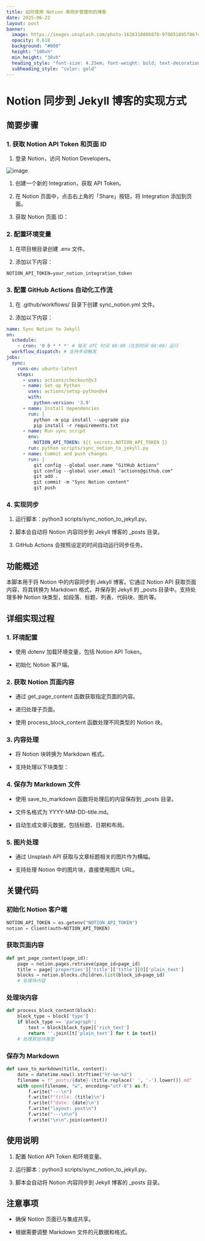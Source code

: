 ```yaml
---
title: 如何使用 Notion 来同步管理你的博客
date: 2025-06-22
layout: post
banner:
  image: https://images.unsplash.com/photo-1626310886870-970851895f86?crop=entropy&cs=tinysrgb&fit=max&fm=jpg&ixid=M3w2OTIwMzJ8MHwxfHJhbmRvbXx8fHx8fHx8fDE3NTA1OTYwMTJ8&ixlib=rb-4.1.0&q=80&w=1080
  opacity: 0.618
  background: "#000"
  height: "100vh"
  min_height: "38vh"
  heading_style: "font-size: 4.25em; font-weight: bold; text-decoration: underline"
  subheading_style: "color: gold"
---
```


# Notion 同步到 Jekyll 博客的实现方式

## 简要步骤

### 1. 获取 Notion API Token 和页面 ID

1. 登录 Notion，访问 Notion Developers。

![image](https://prod-files-secure.s3.us-west-2.amazonaws.com/a7a0cc5a-89b9-4cda-8686-1fba0ca52f40/d19c1afe-dea5-4312-9333-786b0ba83054/image.png?X-Amz-Algorithm=AWS4-HMAC-SHA256&X-Amz-Content-Sha256=UNSIGNED-PAYLOAD&X-Amz-Credential=ASIAZI2LB4663ZMRF7XD%2F20250622%2Fus-west-2%2Fs3%2Faws4_request&X-Amz-Date=20250622T124012Z&X-Amz-Expires=3600&X-Amz-Security-Token=IQoJb3JpZ2luX2VjEAMaCXVzLXdlc3QtMiJHMEUCIA2YpQN0D17xNgl702Idmw8yeVsdwqNhixvvuPYCbrqsAiEA%2BJIbCfd7PUDQKsU%2FCi8ZJeRMDucAzLpYCR3fz8YStakqiAQI7P%2F%2F%2F%2F%2F%2F%2F%2F%2F%2FARAAGgw2Mzc0MjMxODM4MDUiDKuUt9Ob7SLjBOqRxCrcA66%2Bp9V5Rt1uWSFrDpoJ5zwBUD90YIs2qKWVbqVo82OPfyLpQ3%2B2VJyLQ4Fmkv2t0cYkjgs9eekIrgpNfLBXGcZcuMfnvKbkBV%2B7nYTBlcZEo6ElpLFdrc7vNiF%2BnXYClcYqnuGXn1Oy2YzB25FMI%2BHTZ%2BKl4l%2BQWV8VBHiRyS%2BwL2UXROX356%2BgC9tf2I74av3GiK2fRzrkEaEvMXLi0kEE5Lz%2FAGiZDKefQmRH2xuV8vAFGVRgDN0W8N1eN68rqeyyiFpGlVN50LludxuN6kytKOFLu9JwLwXHwuahiulNDdHrEepdxIIP4OZTEj3ffCprBFfRfwXAg6dpSiLoEGbPmdPiW88KR7U7zQCQTDf2Et6MpTGnTPgg5%2BR1Hp58KH6KuhbTiiPcakAudV8NWhJKuB7XiTX0bn5dRxGyrAgnJIFAdqwd%2BaSubKaV1MtQl4GDZmXusSixRaaad344EO%2B6Kt8RM0v%2BmWDqacguJSBvHLJ0o1sGmxMva2kHuekL84GMwdZycaHT1xpOea0QqdsJNxsUY6%2BNctQBmdVqr6obX5pKrClsM8s%2FhfMbzNqVREkWdLsNcQWXTwqwUqKOf3NpS%2Bi9HpO%2Bboo2sWmsa2jt%2B24iO57qYC9w%2FJabMKrI38IGOqUBC20QlX9YLEd0mU6kcbRwCWpS59xReAT8Da8EtFZ%2FWL%2FFolRtpeVylTWI%2BRv6rgbz4LLd6p9PHDaNA8XCo16Ox1yBSYDaPiqwEYqNwVHq0aF5xY9bEfpjrFCJgONkKJugSAuIeKyGltKiQ1MHix%2BFGO%2F9g2ZLqyJ3e4WwBtWYDPIrYk0ui8UsJquQkMOtv%2FK9XgLqhTGkSzGSBfdnWxUxd0wi8wFO&X-Amz-Signature=b4f21281f4ebe126a39a6eb5d4593fbc8016e8822801e7521192bc73c741329b&X-Amz-SignedHeaders=host&x-amz-checksum-mode=ENABLED&x-id=GetObject)

1. 创建一个新的 Integration，获取 API Token。

1. 在 Notion 页面中，点击右上角的「Share」按钮，将 Integration 添加到页面。

1. 获取 Notion 页面 ID：


### 2. 配置环境变量

1. 在项目根目录创建 .env 文件。

1. 添加以下内容：

```javascript
NOTION_API_TOKEN=your_notion_integration_token
```

### 3. 配置 GitHub Actions 自动化工作流

1. 在 .github/workflows/ 目录下创建 sync_notion.yml 文件。

1. 添加以下内容：

```yaml
name: Sync Notion to Jekyll
on:
  schedule:
    - cron: '0 0 * * *' # 每天 UTC 时间 00:00（北京时间 08:00）运行
  workflow_dispatch: # 支持手动触发
jobs:
  sync:
    runs-on: ubuntu-latest
    steps:
      - uses: actions/checkout@v3
      - name: Set up Python
        uses: actions/setup-python@v4
        with:
          python-version: '3.9'
      - name: Install dependencies
        run: |
          python -m pip install --upgrade pip
          pip install -r requirements.txt
      - name: Run sync script
        env:
          NOTION_API_TOKEN: ${{ secrets.NOTION_API_TOKEN }}
        run: python scripts/sync_notion_to_jekyll.py
      - name: Commit and push changes
        run: |
          git config --global user.name "GitHub Actions"
          git config --global user.email "actions@github.com"
          git add .
          git commit -m "Sync Notion content"
          git push
```

### 4. 实现同步

1. 运行脚本：python3 scripts/sync_notion_to_jekyll.py。

1. 脚本会自动将 Notion 内容同步到 Jekyll 博客的 _posts 目录。

1. GitHub Actions 会按照设定的时间自动运行同步任务。

## 功能概述

本脚本用于将 Notion 中的内容同步到 Jekyll 博客。它通过 Notion API 获取页面内容，将其转换为 Markdown 格式，并保存到 Jekyll 的 _posts 目录中。支持处理多种 Notion 块类型，如段落、标题、列表、代码块、图片等。

## 详细实现过程

### 1. 环境配置

- 使用 dotenv 加载环境变量，包括 Notion API Token。

- 初始化 Notion 客户端。

### 2. 获取 Notion 页面内容

- 通过 get_page_content 函数获取指定页面的内容。

- 递归处理子页面。

- 使用 process_block_content 函数处理不同类型的 Notion 块。

### 3. 内容处理

- 将 Notion 块转换为 Markdown 格式。

- 支持处理以下块类型：


### 4. 保存为 Markdown 文件

- 使用 save_to_markdown 函数将处理后的内容保存到 _posts 目录。

- 文件名格式为 YYYY-MM-DD-title.md。

- 自动生成文章元数据，包括标题、日期和布局。

### 5. 图片处理

- 通过 Unsplash API 获取与文章标题相关的图片作为横幅。

- 支持处理 Notion 中的图片块，直接使用图片 URL。

## 关键代码

### 初始化 Notion 客户端

```python
NOTION_API_TOKEN = os.getenv("NOTION_API_TOKEN")
notion = Client(auth=NOTION_API_TOKEN)
```

### 获取页面内容

```python
def get_page_content(page_id):
    page = notion.pages.retrieve(page_id=page_id)
    title = page['properties']['title']['title'][0]['plain_text']
    blocks = notion.blocks.children.list(block_id=page_id)
    # 处理块内容
```

### 处理块内容

```python
def process_block_content(block):
    block_type = block['type']
    if block_type == 'paragraph':
        text = block[block_type]['rich_text']
        return ''.join([t['plain_text'] for t in text])
    # 处理其他块类型
```

### 保存为 Markdown

```python
def save_to_markdown(title, content):
    date = datetime.now().strftime("%Y-%m-%d")
    filename = f"_posts/{date}-{title.replace(' ', '-').lower()}.md"
    with open(filename, "w", encoding="utf-8") as f:
        f.write("---\n")
        f.write(f"title: {title}\n")
        f.write(f"date: {date}\n")
        f.write("layout: post\n")
        f.write("---\n\n")
        f.write("\n\n".join(content))
```

## 使用说明

1. 配置 Notion API Token 和环境变量。

1. 运行脚本：python3 scripts/sync_notion_to_jekyll.py。

1. 脚本会自动将 Notion 内容同步到 Jekyll 博客的 _posts 目录。

## 注意事项

- 确保 Notion 页面已与集成共享。

- 根据需要调整 Markdown 文件的元数据和格式。